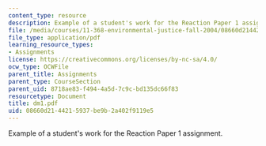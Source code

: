 ```yaml
---
content_type: resource
description: Example of a student's work for the Reaction Paper 1 assignment.
file: /media/courses/11-368-environmental-justice-fall-2004/08660d2144215937be9b2a402f9119e5_dm1.pdf
file_type: application/pdf
learning_resource_types:
- Assignments
license: https://creativecommons.org/licenses/by-nc-sa/4.0/
ocw_type: OCWFile
parent_title: Assignments
parent_type: CourseSection
parent_uid: 8718ae83-f494-4a5d-7c9c-bd135dc66f83
resourcetype: Document
title: dm1.pdf
uid: 08660d21-4421-5937-be9b-2a402f9119e5
---
```

Example of a student's work for the Reaction Paper 1 assignment.